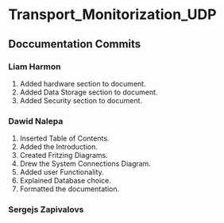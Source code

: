 # Transport_Monitorization_UDP

## Doccumentation Commits

### Liam Harmon
1. Added hardware section to document.
2. Added Data Storage section to document.
3. Added Security section to document.


### Dawid Nalepa
1. Inserted Table of Contents.
2. Added the Introduction.
3. Created Fritzing Diagrams.
4. Drew the System Connections Diagram.
5. Added user Functionality.
6. Explained Database choice.
7. Formatted the documentation.

### Sergejs Zapivalovs
